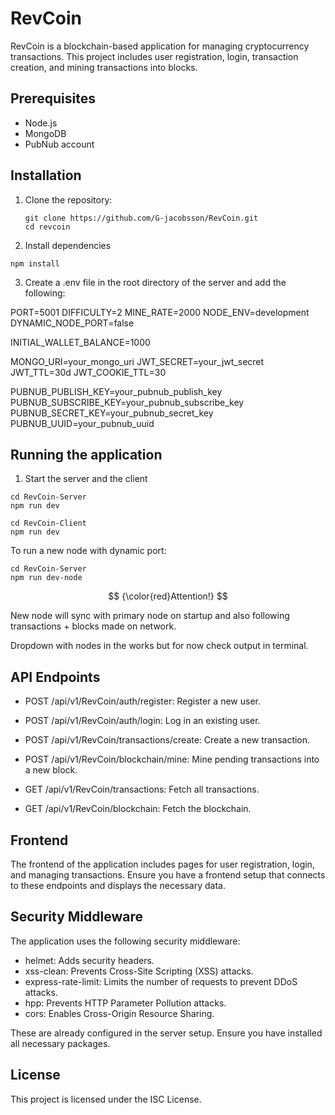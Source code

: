 # RevCoin

RevCoin is a blockchain-based application for managing cryptocurrency transactions. This project includes user registration, login, transaction creation, and mining transactions into blocks.

## Prerequisites

- Node.js
- MongoDB
- PubNub account

## Installation

1. Clone the repository:

   ```
   git clone https://github.com/G-jacobsson/RevCoin.git
   cd revcoin
   ```

2. Install dependencies

```
npm install
```

3. Create a .env file in the root directory of the server and add the following:

PORT=5001
DIFFICULTY=2
MINE_RATE=2000
NODE_ENV=development
DYNAMIC_NODE_PORT=false

INITIAL_WALLET_BALANCE=1000

MONGO_URI=your_mongo_uri
JWT_SECRET=your_jwt_secret
JWT_TTL=30d
JWT_COOKIE_TTL=30

PUBNUB_PUBLISH_KEY=your_pubnub_publish_key
PUBNUB_SUBSCRIBE_KEY=your_pubnub_subscribe_key
PUBNUB_SECRET_KEY=your_pubnub_secret_key
PUBNUB_UUID=your_pubnub_uuid

## Running the application

1. Start the server and the client

```
cd RevCoin-Server
npm run dev
```

```
cd RevCoin-Client
npm run dev
```

To run a new node with dynamic port:

```
cd RevCoin-Server
npm run dev-node
```

$$
{\color{red}Attention!}
$$

New node will sync with primary node on startup and also following transactions + blocks made on network.

Dropdown with nodes in the works but for now check output in terminal.

## API Endpoints

- POST /api/v1/RevCoin/auth/register: Register a new user.

- POST /api/v1/RevCoin/auth/login: Log in an existing user.

- POST /api/v1/RevCoin/transactions/create: Create a new transaction.

- POST /api/v1/RevCoin/blockchain/mine: Mine pending transactions into a new block.

- GET /api/v1/RevCoin/transactions: Fetch all transactions.

- GET /api/v1/RevCoin/blockchain: Fetch the blockchain.

## Frontend

The frontend of the application includes pages for user registration, login, and managing transactions. Ensure you have a frontend setup that connects to these endpoints and displays the necessary data.

## Security Middleware

The application uses the following security middleware:

- helmet: Adds security headers.
- xss-clean: Prevents Cross-Site Scripting (XSS) attacks.
- express-rate-limit: Limits the number of requests to prevent DDoS attacks.
- hpp: Prevents HTTP Parameter Pollution attacks.
- cors: Enables Cross-Origin Resource Sharing.

These are already configured in the server setup. Ensure you have installed all necessary packages.

## License

This project is licensed under the ISC License.
